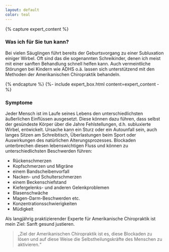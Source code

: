 ```yaml
---
layout: default
color: teal
---
```


{% capture expert_content %}

### Was ich für Sie tun kann?

Bei vielen Säuglingen führt bereits der Geburtsvorgang zu einer Subluxation einiger Wirbel. Oft sind das die sogenannten Schreikinder, denen ich meist mit einer sanften Behandlung schnell helfen kann. Auch vermeintliche Störungen bei Kindern wie ADHS o.ä. lassen sich unterstützend mit den Methoden der Amerikanischen Chiropraktik behandeln.

{% endcapture %}
{%- include expert_box.html content=expert_content -%}

### Symptome

Jeder Mensch ist im Laufe seines Lebens den unterschiedlichsten äußerlichen Einflüssen ausgesetzt. Diese können dazu führen, dass selbst der gesündeste Körper über die Jahre Fehlstellungen, d.h. subluxierte Wirbel, entwickelt. Ursache kann ein Sturz oder ein Autounfall sein, auch langes Sitzen am Schreibtisch, Überlastungen beim Sport oder Auswirkungen des natürlichen Alterungsprozesses. Blockaden unterbrechen diesen lebenswichtigen Fluss und können zu unterschiedlichsten Beschwerden führen:

- Rückenschmerzen
- Kopfschmerzen und Migräne
- einem Bandscheibenvorfall
- Nacken- und Schulterschmerzen
- einem Beckenschiefstand
- Kiefergelenks- und anderen Gelenkproblemen
- Blasenschwäche
- Magen-Darm-Beschwerden etc.
- Konzentrationsschwierigkeiten
- Müdigkeit

Als langjährig praktizierender Experte für Amerikanische Chiropraktik ist mein Ziel: Sanft gesund justieren.

> „Ziel der Amerikanischen Chiropraktik ist es, diese Blockaden zu lösen und auf diese Weise die Selbstheilungskräfte des Menschen zu aktivieren.“

